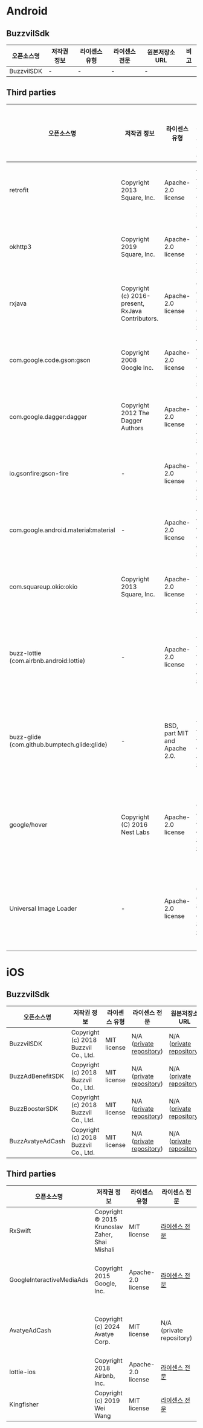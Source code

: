 # Android

## BuzzvilSdk

| 오픈소스명 | 저작권 정보 | 라이센스 유형 | 라이센스 전문 | 원본저장소 URL | 비고 |
|--|--|--|--|--|--|
| BuzzvilSDK | - | - | - | - |  |

## Third parties

| 오픈소스명 | 저작권 정보 | 라이센스 유형 | 라이센스 전문 | 원본저장소 URL | 비고 |
|--|--|--|--|--|--|
| retrofit | Copyright 2013 Square, Inc. | Apache-2.0 license | [라이센스 전문](https://github.com/square/retrofit/blob/trunk/LICENSE.txt) | [저장소 URL](https://github.com/square/retrofit) |   |
| okhttp3 | Copyright 2019 Square, Inc. | Apache-2.0 license | [라이센스 전문](https://github.com/square/okhttp/blob/master/LICENSE.txt) | [저장소 URL](https://github.com/square/okhttp) |   |
| rxjava | Copyright (c) 2016-present, RxJava Contributors. | Apache-2.0 license | [라이센스 전문](https://github.com/ReactiveX/RxJava/blob/3.x/LICENSE) | [저장소 URL](https://github.com/ReactiveX/RxJava) |   |
| com.google.code.gson:gson | Copyright 2008 Google Inc. | Apache-2.0 license | [라이센스 전문](https://github.com/google/gson/blob/main/LICENSE) | [저장소 URL](https://github.com/google/gson) |   |
| com.google.dagger:dagger | Copyright 2012 The Dagger Authors | Apache-2.0 license | [라이센스 전문](https://github.com/google/dagger/blob/master/LICENSE.txt) | [저장소 URL](https://github.com/google/dagger) |   |
| io.gsonfire:gson-fire | - | Apache-2.0 license | [라이센스 전문](https://github.com/julman99/gson-fire/blob/master/LICENSE) | [저장소 URL](https://github.com/julman99/gson-fire) |   |
| com.google.android.material:material | - | Apache-2.0 license | [라이센스 전문](https://github.com/material-components/material-components-android/blob/master/LICENSE) | [저장소 URL](https://github.com/material-components/material-components-android?tab=readme-ov-file) |   |
| com.squareup.okio:okio | Copyright 2013 Square, Inc. | Apache-2.0 license | [라이센스 전문](https://github.com/square/okio/blob/master/LICENSE.txt) | [저장소 URL](https://github.com/square/okio) |   |
| buzz-lottie</br>(com.airbnb.android:lottie) | - | Apache-2.0 license | [라이센스 전문](https://github.com/airbnb/lottie-android/blob/master/LICENSE) | [저장소 URL](https://github.com/airbnb/lottie-android) | 코드 내재화하여 사용 |
| buzz-glide</br>(com.github.bumptech.glide:glide) | - | BSD, part MIT and Apache 2.0. | [라이센스 전문](https://github.com/bumptech/glide/blob/master/LICENSE) | [저장소 URL](https://github.com/bumptech/glide) | 코드 내재화하여 사용 |
| google/hover | Copyright (C) 2016 Nest Labs | Apache-2.0 license | [라이센스 전문](https://github.com/google/hover/blob/master/LICENSE) | [저장소 URL](https://github.com/google/hover) | 코드 내재화하여 사용 |
| Universal Image Loader | - | Apache-2.0 license | [라이센스 전문](https://github.com/nostra13/Android-Universal-Image-Loader/blob/master/LICENSE) | [저장소 URL](https://github.com/nostra13/Android-Universal-Image-Loader) | 코드 내재화하여 사용 |


# iOS

## BuzzvilSdk

| 오픈소스명 | 저작권 정보 | 라이센스 유형 | 라이센스 전문 | 원본저장소 URL | 비고 |
|--|--|--|--|--|--|
| BuzzvilSDK | Copyright (c) 2018 Buzzvil Co., Ltd. | MIT license | N/A ([private repository](https://github.com/Buzzvil/bab-ios/blob/main/LICENSE)) | N/A ([private repository](https://github.com/Buzzvil/bab-ios/blob/main/LICENSE)) | 바이너리 배포 형태로 제공 (xcframework) |
| BuzzAdBenefitSDK | Copyright (c) 2018 Buzzvil Co., Ltd. | MIT license | N/A ([private repository](https://github.com/Buzzvil/bab-ios/blob/main/LICENSE)) | N/A ([private repository](https://github.com/Buzzvil/bab-ios/blob/main/LICENSE)) | 바이너리 배포 형태로 제공 (xcframework) |
| BuzzBoosterSDK | Copyright (c) 2018 Buzzvil Co., Ltd. | MIT license | N/A ([private repository](https://github.com/Buzzvil/bab-ios/blob/main/LICENSE)) | N/A ([private repository](https://github.com/Buzzvil/bab-ios/blob/main/LICENSE)) | 바이너리 배포 형태로 제공 (xcframework) |
| BuzzAvatyeAdCash | Copyright (c) 2018 Buzzvil Co., Ltd. | MIT license | N/A ([private repository](https://github.com/Buzzvil/bab-ios/blob/main/LICENSE)) | N/A ([private repository](https://github.com/Buzzvil/bab-ios/blob/main/LICENSE)) | 바이너리 배포 형태로 제공 (xcframework) |


## Third parties

| 오픈소스명 | 저작권 정보 | 라이센스 유형 | 라이센스 전문 | 원본저장소 URL | 비고 |
|--|--|--|--|--|--|
| RxSwift | Copyright © 2015 Krunoslav Zaher, Shai Mishali | MIT license | [라이센스 전문](https://raw.githubusercontent.com/Buzzvil/RxSwift/refs/heads/main/LICENSE.md) | [저장소 URL](https://github.com/Buzzvil/RxSwift) | 소스 fork 및 재배포하여 사용 |
| GoogleInteractiveMediaAds | Copyright 2015 Google, Inc. | Apache-2.0 license | [라이센스 전문](https://raw.githubusercontent.com/googleads/swift-package-manager-google-interactive-media-ads-ios/refs/heads/) | N/A (private repository) | - 바이너리 배포 형태 (xcframework)</br>- package manager(cocoapods, swift package manager)로 사용 |
| AvatyeAdCash | Copyright (c) 2024 Avatye Corp. | MIT license | N/A (private repository) | N/A (private repository) | - 바이너리 배포 형태 (xcframework)</br>- package manager(cocoapods, swift package manager)로 사용 |
| lottie-ios | Copyright 2018 Airbnb, Inc. | Apache-2.0 license | [라이센스 전문](https://raw.githubusercontent.com/airbnb/lottie-ios/refs/heads/master/LICENSE) | [저장소 URL](https://github.com/airbnb/lottie-ios) | 코드 내재화하여 사용 |
| Kingfisher | Copyright (c) 2019 Wei Wang | MIT license | [라이센스 전문](https://raw.githubusercontent.com/onevcat/Kingfisher/refs/heads/master/LICENSE) | [저장소 URL](https://github.com/onevcat/Kingfisher)  | 코드 내재화하여 사용 |
